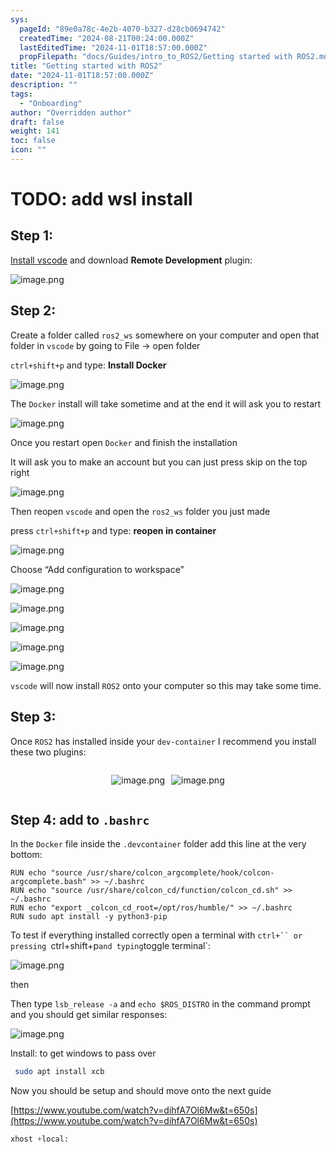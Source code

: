 ```yaml
---
sys:
  pageId: "89e0a78c-4e2b-4070-b327-d28cb0694742"
  createdTime: "2024-08-21T00:24:00.000Z"
  lastEditedTime: "2024-11-01T18:57:00.000Z"
  propFilepath: "docs/Guides/intro_to_ROS2/Getting started with ROS2.md"
title: "Getting started with ROS2"
date: "2024-11-01T18:57:00.000Z"
description: ""
tags:
  - "Onboarding"
author: "Overridden author"
draft: false
weight: 141
toc: false
icon: ""
---
```


# TODO: add wsl install

## Step 1:

[Install vscode](https://code.visualstudio.com/download) and download **Remote Development** plugin:

![image.png](https://prod-files-secure.s3.us-west-2.amazonaws.com/d518164a-d88e-44d1-a4ee-3adb3bd8bce0/efb52993-1881-4a40-b95e-6f020334f022/image.png?X-Amz-Algorithm=AWS4-HMAC-SHA256&X-Amz-Content-Sha256=UNSIGNED-PAYLOAD&X-Amz-Credential=ASIAZI2LB466QMIHRWJO%2F20250226%2Fus-west-2%2Fs3%2Faws4_request&X-Amz-Date=20250226T003648Z&X-Amz-Expires=3600&X-Amz-Security-Token=IQoJb3JpZ2luX2VjEBkaCXVzLXdlc3QtMiJHMEUCIQCa9BcHWc%2BZYwQYIHUdDPGFQjsMCoGauUPPMRz4a%2FrVZwIgK6UeAD5NGVTjKoFo1WZB%2BUNm%2B0pGgLEUJs4zou%2BZJFEq%2FwMIURAAGgw2Mzc0MjMxODM4MDUiDBWGlRTDUYAFOjytayrcA%2BAlvbi26TBMjr4qdVR4GtAl5whXwBMAG6h2MzJpT%2BHPb8vpSvWQGP84YYxmtf6pkdHQSMIRsSMKxrUgjbOmnXZJ%2B3mtJyVAfcHGrk13BycPiUBsEO0REjvLgb%2FGklZLMEnpg1Pwzi2VZhOD%2B6GSqBIYJXgdSWBHH1lt1l0G5JhM7xqvyFAN4sxm1x6QJAvivuYpj9mGlHNlHxx30byUzq1ggaVIm%2Bg6%2FvC%2BC1bsjWZFoA2QF4dvvOtj3rL31vnsnj423weBSk%2BUe5U98XpsxIM3e6UUM%2F3ZtlIByN%2FteAA6GmtniLElkpiRRhIHaxEPSZbnLFZLitYsOLz1kELDHq6%2FDh0XyrCclvCU82Ksbu9ghFbGprlav90QjMJ89yJ8gaQWmUUqs03BQ0T3rjqdWkYuiLIwSoJGDo8uOlGKdiQr2owGkgEA5AERiA0dx2aXKNLH5tuHFRjjwNBGzWu082nlAGReNEWTXFoJ%2Bgh147EWgbxhoo%2B47QXu3xI4vEhJx1RmgQ%2F6ieXQqA2VF22i9Wke8BwpQngXOSPTsR%2FDiVmxGs98LzoEXUJQYj4%2BbrDxKuga3Ko%2FGNhpxuqPPCkIodoWyn%2F4AOjzTYxH3%2BGEUyYj0glFSMzadLF9FQLXMPq8%2Bb0GOqUBKFjHRlfE0ynlu0Rs1oZ%2F7ZhdRe2Gu98Iy3P4%2FJ3MD01Xcm0mHb4nlwSpkUMIEoHkI4Q0Ni%2FS1yazqhw5dswer0kTIkuDD%2Foz4Q2mkTd8GAAVXTcHy9m66SDPr0ACPPJzVP7QFeBmfWaiQ%2BWC0iE9fC%2BXwars1XlBRL47TH%2FewzlFp5EG%2BzLTLfvUI8rs1aVzdNIOwet4jMz%2FR7yC2M0CEScmC0AK&X-Amz-Signature=750da3cd10912da012e9e17fe5ec57c24d41d5fad3fa38b09fd1aef1468229ea&X-Amz-SignedHeaders=host&x-id=GetObject)

## Step 2:

Create a folder called `ros2_ws` somewhere on your computer and open that folder in `vscode` by going to File → open folder 

`ctrl+shift+p` and type: **Install Docker**

![image.png](https://prod-files-secure.s3.us-west-2.amazonaws.com/d518164a-d88e-44d1-a4ee-3adb3bd8bce0/2269dc0e-1cd5-47ff-bceb-c04ad9b2eab0/image.png?X-Amz-Algorithm=AWS4-HMAC-SHA256&X-Amz-Content-Sha256=UNSIGNED-PAYLOAD&X-Amz-Credential=ASIAZI2LB466QMIHRWJO%2F20250226%2Fus-west-2%2Fs3%2Faws4_request&X-Amz-Date=20250226T003648Z&X-Amz-Expires=3600&X-Amz-Security-Token=IQoJb3JpZ2luX2VjEBkaCXVzLXdlc3QtMiJHMEUCIQCa9BcHWc%2BZYwQYIHUdDPGFQjsMCoGauUPPMRz4a%2FrVZwIgK6UeAD5NGVTjKoFo1WZB%2BUNm%2B0pGgLEUJs4zou%2BZJFEq%2FwMIURAAGgw2Mzc0MjMxODM4MDUiDBWGlRTDUYAFOjytayrcA%2BAlvbi26TBMjr4qdVR4GtAl5whXwBMAG6h2MzJpT%2BHPb8vpSvWQGP84YYxmtf6pkdHQSMIRsSMKxrUgjbOmnXZJ%2B3mtJyVAfcHGrk13BycPiUBsEO0REjvLgb%2FGklZLMEnpg1Pwzi2VZhOD%2B6GSqBIYJXgdSWBHH1lt1l0G5JhM7xqvyFAN4sxm1x6QJAvivuYpj9mGlHNlHxx30byUzq1ggaVIm%2Bg6%2FvC%2BC1bsjWZFoA2QF4dvvOtj3rL31vnsnj423weBSk%2BUe5U98XpsxIM3e6UUM%2F3ZtlIByN%2FteAA6GmtniLElkpiRRhIHaxEPSZbnLFZLitYsOLz1kELDHq6%2FDh0XyrCclvCU82Ksbu9ghFbGprlav90QjMJ89yJ8gaQWmUUqs03BQ0T3rjqdWkYuiLIwSoJGDo8uOlGKdiQr2owGkgEA5AERiA0dx2aXKNLH5tuHFRjjwNBGzWu082nlAGReNEWTXFoJ%2Bgh147EWgbxhoo%2B47QXu3xI4vEhJx1RmgQ%2F6ieXQqA2VF22i9Wke8BwpQngXOSPTsR%2FDiVmxGs98LzoEXUJQYj4%2BbrDxKuga3Ko%2FGNhpxuqPPCkIodoWyn%2F4AOjzTYxH3%2BGEUyYj0glFSMzadLF9FQLXMPq8%2Bb0GOqUBKFjHRlfE0ynlu0Rs1oZ%2F7ZhdRe2Gu98Iy3P4%2FJ3MD01Xcm0mHb4nlwSpkUMIEoHkI4Q0Ni%2FS1yazqhw5dswer0kTIkuDD%2Foz4Q2mkTd8GAAVXTcHy9m66SDPr0ACPPJzVP7QFeBmfWaiQ%2BWC0iE9fC%2BXwars1XlBRL47TH%2FewzlFp5EG%2BzLTLfvUI8rs1aVzdNIOwet4jMz%2FR7yC2M0CEScmC0AK&X-Amz-Signature=ba6b254528489f16a790ed1956119fa46f8d4efee36061169d0bbe0b8e8042f8&X-Amz-SignedHeaders=host&x-id=GetObject)

The `Docker` install will take sometime and at the end it will ask you to restart

![image.png](https://prod-files-secure.s3.us-west-2.amazonaws.com/d518164a-d88e-44d1-a4ee-3adb3bd8bce0/ed233f78-be33-4b1f-b89c-9c346c0e961e/image.png?X-Amz-Algorithm=AWS4-HMAC-SHA256&X-Amz-Content-Sha256=UNSIGNED-PAYLOAD&X-Amz-Credential=ASIAZI2LB466QMIHRWJO%2F20250226%2Fus-west-2%2Fs3%2Faws4_request&X-Amz-Date=20250226T003648Z&X-Amz-Expires=3600&X-Amz-Security-Token=IQoJb3JpZ2luX2VjEBkaCXVzLXdlc3QtMiJHMEUCIQCa9BcHWc%2BZYwQYIHUdDPGFQjsMCoGauUPPMRz4a%2FrVZwIgK6UeAD5NGVTjKoFo1WZB%2BUNm%2B0pGgLEUJs4zou%2BZJFEq%2FwMIURAAGgw2Mzc0MjMxODM4MDUiDBWGlRTDUYAFOjytayrcA%2BAlvbi26TBMjr4qdVR4GtAl5whXwBMAG6h2MzJpT%2BHPb8vpSvWQGP84YYxmtf6pkdHQSMIRsSMKxrUgjbOmnXZJ%2B3mtJyVAfcHGrk13BycPiUBsEO0REjvLgb%2FGklZLMEnpg1Pwzi2VZhOD%2B6GSqBIYJXgdSWBHH1lt1l0G5JhM7xqvyFAN4sxm1x6QJAvivuYpj9mGlHNlHxx30byUzq1ggaVIm%2Bg6%2FvC%2BC1bsjWZFoA2QF4dvvOtj3rL31vnsnj423weBSk%2BUe5U98XpsxIM3e6UUM%2F3ZtlIByN%2FteAA6GmtniLElkpiRRhIHaxEPSZbnLFZLitYsOLz1kELDHq6%2FDh0XyrCclvCU82Ksbu9ghFbGprlav90QjMJ89yJ8gaQWmUUqs03BQ0T3rjqdWkYuiLIwSoJGDo8uOlGKdiQr2owGkgEA5AERiA0dx2aXKNLH5tuHFRjjwNBGzWu082nlAGReNEWTXFoJ%2Bgh147EWgbxhoo%2B47QXu3xI4vEhJx1RmgQ%2F6ieXQqA2VF22i9Wke8BwpQngXOSPTsR%2FDiVmxGs98LzoEXUJQYj4%2BbrDxKuga3Ko%2FGNhpxuqPPCkIodoWyn%2F4AOjzTYxH3%2BGEUyYj0glFSMzadLF9FQLXMPq8%2Bb0GOqUBKFjHRlfE0ynlu0Rs1oZ%2F7ZhdRe2Gu98Iy3P4%2FJ3MD01Xcm0mHb4nlwSpkUMIEoHkI4Q0Ni%2FS1yazqhw5dswer0kTIkuDD%2Foz4Q2mkTd8GAAVXTcHy9m66SDPr0ACPPJzVP7QFeBmfWaiQ%2BWC0iE9fC%2BXwars1XlBRL47TH%2FewzlFp5EG%2BzLTLfvUI8rs1aVzdNIOwet4jMz%2FR7yC2M0CEScmC0AK&X-Amz-Signature=f4cfcc9ab972f8b6257d528e8387fb13ee1038d3599e9a114b094ba4aacff4fc&X-Amz-SignedHeaders=host&x-id=GetObject)

Once you restart open `Docker` and finish the installation

It will ask you to make an account but you can just press skip on the top right

![image.png](https://prod-files-secure.s3.us-west-2.amazonaws.com/d518164a-d88e-44d1-a4ee-3adb3bd8bce0/21010ad9-1659-4fd9-9f59-9932a09b2a3d/image.png?X-Amz-Algorithm=AWS4-HMAC-SHA256&X-Amz-Content-Sha256=UNSIGNED-PAYLOAD&X-Amz-Credential=ASIAZI2LB466QMIHRWJO%2F20250226%2Fus-west-2%2Fs3%2Faws4_request&X-Amz-Date=20250226T003648Z&X-Amz-Expires=3600&X-Amz-Security-Token=IQoJb3JpZ2luX2VjEBkaCXVzLXdlc3QtMiJHMEUCIQCa9BcHWc%2BZYwQYIHUdDPGFQjsMCoGauUPPMRz4a%2FrVZwIgK6UeAD5NGVTjKoFo1WZB%2BUNm%2B0pGgLEUJs4zou%2BZJFEq%2FwMIURAAGgw2Mzc0MjMxODM4MDUiDBWGlRTDUYAFOjytayrcA%2BAlvbi26TBMjr4qdVR4GtAl5whXwBMAG6h2MzJpT%2BHPb8vpSvWQGP84YYxmtf6pkdHQSMIRsSMKxrUgjbOmnXZJ%2B3mtJyVAfcHGrk13BycPiUBsEO0REjvLgb%2FGklZLMEnpg1Pwzi2VZhOD%2B6GSqBIYJXgdSWBHH1lt1l0G5JhM7xqvyFAN4sxm1x6QJAvivuYpj9mGlHNlHxx30byUzq1ggaVIm%2Bg6%2FvC%2BC1bsjWZFoA2QF4dvvOtj3rL31vnsnj423weBSk%2BUe5U98XpsxIM3e6UUM%2F3ZtlIByN%2FteAA6GmtniLElkpiRRhIHaxEPSZbnLFZLitYsOLz1kELDHq6%2FDh0XyrCclvCU82Ksbu9ghFbGprlav90QjMJ89yJ8gaQWmUUqs03BQ0T3rjqdWkYuiLIwSoJGDo8uOlGKdiQr2owGkgEA5AERiA0dx2aXKNLH5tuHFRjjwNBGzWu082nlAGReNEWTXFoJ%2Bgh147EWgbxhoo%2B47QXu3xI4vEhJx1RmgQ%2F6ieXQqA2VF22i9Wke8BwpQngXOSPTsR%2FDiVmxGs98LzoEXUJQYj4%2BbrDxKuga3Ko%2FGNhpxuqPPCkIodoWyn%2F4AOjzTYxH3%2BGEUyYj0glFSMzadLF9FQLXMPq8%2Bb0GOqUBKFjHRlfE0ynlu0Rs1oZ%2F7ZhdRe2Gu98Iy3P4%2FJ3MD01Xcm0mHb4nlwSpkUMIEoHkI4Q0Ni%2FS1yazqhw5dswer0kTIkuDD%2Foz4Q2mkTd8GAAVXTcHy9m66SDPr0ACPPJzVP7QFeBmfWaiQ%2BWC0iE9fC%2BXwars1XlBRL47TH%2FewzlFp5EG%2BzLTLfvUI8rs1aVzdNIOwet4jMz%2FR7yC2M0CEScmC0AK&X-Amz-Signature=27953a733c37995e95277a31e16e03cd9ccbcfc28130fa4cb0dd4e1dee3e3a2c&X-Amz-SignedHeaders=host&x-id=GetObject)

Then reopen `vscode` and open the `ros2_ws` folder you just made

press `ctrl+shift+p` and type: **reopen in container**

![image.png](https://prod-files-secure.s3.us-west-2.amazonaws.com/d518164a-d88e-44d1-a4ee-3adb3bd8bce0/4e93b8c2-41ad-488c-8095-c74205196118/image.png?X-Amz-Algorithm=AWS4-HMAC-SHA256&X-Amz-Content-Sha256=UNSIGNED-PAYLOAD&X-Amz-Credential=ASIAZI2LB466QMIHRWJO%2F20250226%2Fus-west-2%2Fs3%2Faws4_request&X-Amz-Date=20250226T003648Z&X-Amz-Expires=3600&X-Amz-Security-Token=IQoJb3JpZ2luX2VjEBkaCXVzLXdlc3QtMiJHMEUCIQCa9BcHWc%2BZYwQYIHUdDPGFQjsMCoGauUPPMRz4a%2FrVZwIgK6UeAD5NGVTjKoFo1WZB%2BUNm%2B0pGgLEUJs4zou%2BZJFEq%2FwMIURAAGgw2Mzc0MjMxODM4MDUiDBWGlRTDUYAFOjytayrcA%2BAlvbi26TBMjr4qdVR4GtAl5whXwBMAG6h2MzJpT%2BHPb8vpSvWQGP84YYxmtf6pkdHQSMIRsSMKxrUgjbOmnXZJ%2B3mtJyVAfcHGrk13BycPiUBsEO0REjvLgb%2FGklZLMEnpg1Pwzi2VZhOD%2B6GSqBIYJXgdSWBHH1lt1l0G5JhM7xqvyFAN4sxm1x6QJAvivuYpj9mGlHNlHxx30byUzq1ggaVIm%2Bg6%2FvC%2BC1bsjWZFoA2QF4dvvOtj3rL31vnsnj423weBSk%2BUe5U98XpsxIM3e6UUM%2F3ZtlIByN%2FteAA6GmtniLElkpiRRhIHaxEPSZbnLFZLitYsOLz1kELDHq6%2FDh0XyrCclvCU82Ksbu9ghFbGprlav90QjMJ89yJ8gaQWmUUqs03BQ0T3rjqdWkYuiLIwSoJGDo8uOlGKdiQr2owGkgEA5AERiA0dx2aXKNLH5tuHFRjjwNBGzWu082nlAGReNEWTXFoJ%2Bgh147EWgbxhoo%2B47QXu3xI4vEhJx1RmgQ%2F6ieXQqA2VF22i9Wke8BwpQngXOSPTsR%2FDiVmxGs98LzoEXUJQYj4%2BbrDxKuga3Ko%2FGNhpxuqPPCkIodoWyn%2F4AOjzTYxH3%2BGEUyYj0glFSMzadLF9FQLXMPq8%2Bb0GOqUBKFjHRlfE0ynlu0Rs1oZ%2F7ZhdRe2Gu98Iy3P4%2FJ3MD01Xcm0mHb4nlwSpkUMIEoHkI4Q0Ni%2FS1yazqhw5dswer0kTIkuDD%2Foz4Q2mkTd8GAAVXTcHy9m66SDPr0ACPPJzVP7QFeBmfWaiQ%2BWC0iE9fC%2BXwars1XlBRL47TH%2FewzlFp5EG%2BzLTLfvUI8rs1aVzdNIOwet4jMz%2FR7yC2M0CEScmC0AK&X-Amz-Signature=017af11e4d22cfa8b1737232d3f18cd1f36fb6f156977cd2d8e950757036ea4e&X-Amz-SignedHeaders=host&x-id=GetObject)

Choose “Add configuration to workspace”

![image.png](https://prod-files-secure.s3.us-west-2.amazonaws.com/d518164a-d88e-44d1-a4ee-3adb3bd8bce0/9560b282-5060-4989-ba37-97e7b2c22476/image.png?X-Amz-Algorithm=AWS4-HMAC-SHA256&X-Amz-Content-Sha256=UNSIGNED-PAYLOAD&X-Amz-Credential=ASIAZI2LB466QMIHRWJO%2F20250226%2Fus-west-2%2Fs3%2Faws4_request&X-Amz-Date=20250226T003648Z&X-Amz-Expires=3600&X-Amz-Security-Token=IQoJb3JpZ2luX2VjEBkaCXVzLXdlc3QtMiJHMEUCIQCa9BcHWc%2BZYwQYIHUdDPGFQjsMCoGauUPPMRz4a%2FrVZwIgK6UeAD5NGVTjKoFo1WZB%2BUNm%2B0pGgLEUJs4zou%2BZJFEq%2FwMIURAAGgw2Mzc0MjMxODM4MDUiDBWGlRTDUYAFOjytayrcA%2BAlvbi26TBMjr4qdVR4GtAl5whXwBMAG6h2MzJpT%2BHPb8vpSvWQGP84YYxmtf6pkdHQSMIRsSMKxrUgjbOmnXZJ%2B3mtJyVAfcHGrk13BycPiUBsEO0REjvLgb%2FGklZLMEnpg1Pwzi2VZhOD%2B6GSqBIYJXgdSWBHH1lt1l0G5JhM7xqvyFAN4sxm1x6QJAvivuYpj9mGlHNlHxx30byUzq1ggaVIm%2Bg6%2FvC%2BC1bsjWZFoA2QF4dvvOtj3rL31vnsnj423weBSk%2BUe5U98XpsxIM3e6UUM%2F3ZtlIByN%2FteAA6GmtniLElkpiRRhIHaxEPSZbnLFZLitYsOLz1kELDHq6%2FDh0XyrCclvCU82Ksbu9ghFbGprlav90QjMJ89yJ8gaQWmUUqs03BQ0T3rjqdWkYuiLIwSoJGDo8uOlGKdiQr2owGkgEA5AERiA0dx2aXKNLH5tuHFRjjwNBGzWu082nlAGReNEWTXFoJ%2Bgh147EWgbxhoo%2B47QXu3xI4vEhJx1RmgQ%2F6ieXQqA2VF22i9Wke8BwpQngXOSPTsR%2FDiVmxGs98LzoEXUJQYj4%2BbrDxKuga3Ko%2FGNhpxuqPPCkIodoWyn%2F4AOjzTYxH3%2BGEUyYj0glFSMzadLF9FQLXMPq8%2Bb0GOqUBKFjHRlfE0ynlu0Rs1oZ%2F7ZhdRe2Gu98Iy3P4%2FJ3MD01Xcm0mHb4nlwSpkUMIEoHkI4Q0Ni%2FS1yazqhw5dswer0kTIkuDD%2Foz4Q2mkTd8GAAVXTcHy9m66SDPr0ACPPJzVP7QFeBmfWaiQ%2BWC0iE9fC%2BXwars1XlBRL47TH%2FewzlFp5EG%2BzLTLfvUI8rs1aVzdNIOwet4jMz%2FR7yC2M0CEScmC0AK&X-Amz-Signature=85762fc70774d2afc5c99e2934fe71e9ae165bc59dc4cbce7347ca47f83e4531&X-Amz-SignedHeaders=host&x-id=GetObject)

![image.png](https://prod-files-secure.s3.us-west-2.amazonaws.com/d518164a-d88e-44d1-a4ee-3adb3bd8bce0/2ee63f81-886b-48e8-a553-dc6e5eac99e4/image.png?X-Amz-Algorithm=AWS4-HMAC-SHA256&X-Amz-Content-Sha256=UNSIGNED-PAYLOAD&X-Amz-Credential=ASIAZI2LB466QMIHRWJO%2F20250226%2Fus-west-2%2Fs3%2Faws4_request&X-Amz-Date=20250226T003648Z&X-Amz-Expires=3600&X-Amz-Security-Token=IQoJb3JpZ2luX2VjEBkaCXVzLXdlc3QtMiJHMEUCIQCa9BcHWc%2BZYwQYIHUdDPGFQjsMCoGauUPPMRz4a%2FrVZwIgK6UeAD5NGVTjKoFo1WZB%2BUNm%2B0pGgLEUJs4zou%2BZJFEq%2FwMIURAAGgw2Mzc0MjMxODM4MDUiDBWGlRTDUYAFOjytayrcA%2BAlvbi26TBMjr4qdVR4GtAl5whXwBMAG6h2MzJpT%2BHPb8vpSvWQGP84YYxmtf6pkdHQSMIRsSMKxrUgjbOmnXZJ%2B3mtJyVAfcHGrk13BycPiUBsEO0REjvLgb%2FGklZLMEnpg1Pwzi2VZhOD%2B6GSqBIYJXgdSWBHH1lt1l0G5JhM7xqvyFAN4sxm1x6QJAvivuYpj9mGlHNlHxx30byUzq1ggaVIm%2Bg6%2FvC%2BC1bsjWZFoA2QF4dvvOtj3rL31vnsnj423weBSk%2BUe5U98XpsxIM3e6UUM%2F3ZtlIByN%2FteAA6GmtniLElkpiRRhIHaxEPSZbnLFZLitYsOLz1kELDHq6%2FDh0XyrCclvCU82Ksbu9ghFbGprlav90QjMJ89yJ8gaQWmUUqs03BQ0T3rjqdWkYuiLIwSoJGDo8uOlGKdiQr2owGkgEA5AERiA0dx2aXKNLH5tuHFRjjwNBGzWu082nlAGReNEWTXFoJ%2Bgh147EWgbxhoo%2B47QXu3xI4vEhJx1RmgQ%2F6ieXQqA2VF22i9Wke8BwpQngXOSPTsR%2FDiVmxGs98LzoEXUJQYj4%2BbrDxKuga3Ko%2FGNhpxuqPPCkIodoWyn%2F4AOjzTYxH3%2BGEUyYj0glFSMzadLF9FQLXMPq8%2Bb0GOqUBKFjHRlfE0ynlu0Rs1oZ%2F7ZhdRe2Gu98Iy3P4%2FJ3MD01Xcm0mHb4nlwSpkUMIEoHkI4Q0Ni%2FS1yazqhw5dswer0kTIkuDD%2Foz4Q2mkTd8GAAVXTcHy9m66SDPr0ACPPJzVP7QFeBmfWaiQ%2BWC0iE9fC%2BXwars1XlBRL47TH%2FewzlFp5EG%2BzLTLfvUI8rs1aVzdNIOwet4jMz%2FR7yC2M0CEScmC0AK&X-Amz-Signature=c2e9800d9cbd3a056ffa33120d32bb4c0bc951d19841b1006c70de8978c962a5&X-Amz-SignedHeaders=host&x-id=GetObject)

![image.png](https://prod-files-secure.s3.us-west-2.amazonaws.com/d518164a-d88e-44d1-a4ee-3adb3bd8bce0/ae1580b2-b048-407e-aed9-b584224a7a04/image.png?X-Amz-Algorithm=AWS4-HMAC-SHA256&X-Amz-Content-Sha256=UNSIGNED-PAYLOAD&X-Amz-Credential=ASIAZI2LB466QMIHRWJO%2F20250226%2Fus-west-2%2Fs3%2Faws4_request&X-Amz-Date=20250226T003648Z&X-Amz-Expires=3600&X-Amz-Security-Token=IQoJb3JpZ2luX2VjEBkaCXVzLXdlc3QtMiJHMEUCIQCa9BcHWc%2BZYwQYIHUdDPGFQjsMCoGauUPPMRz4a%2FrVZwIgK6UeAD5NGVTjKoFo1WZB%2BUNm%2B0pGgLEUJs4zou%2BZJFEq%2FwMIURAAGgw2Mzc0MjMxODM4MDUiDBWGlRTDUYAFOjytayrcA%2BAlvbi26TBMjr4qdVR4GtAl5whXwBMAG6h2MzJpT%2BHPb8vpSvWQGP84YYxmtf6pkdHQSMIRsSMKxrUgjbOmnXZJ%2B3mtJyVAfcHGrk13BycPiUBsEO0REjvLgb%2FGklZLMEnpg1Pwzi2VZhOD%2B6GSqBIYJXgdSWBHH1lt1l0G5JhM7xqvyFAN4sxm1x6QJAvivuYpj9mGlHNlHxx30byUzq1ggaVIm%2Bg6%2FvC%2BC1bsjWZFoA2QF4dvvOtj3rL31vnsnj423weBSk%2BUe5U98XpsxIM3e6UUM%2F3ZtlIByN%2FteAA6GmtniLElkpiRRhIHaxEPSZbnLFZLitYsOLz1kELDHq6%2FDh0XyrCclvCU82Ksbu9ghFbGprlav90QjMJ89yJ8gaQWmUUqs03BQ0T3rjqdWkYuiLIwSoJGDo8uOlGKdiQr2owGkgEA5AERiA0dx2aXKNLH5tuHFRjjwNBGzWu082nlAGReNEWTXFoJ%2Bgh147EWgbxhoo%2B47QXu3xI4vEhJx1RmgQ%2F6ieXQqA2VF22i9Wke8BwpQngXOSPTsR%2FDiVmxGs98LzoEXUJQYj4%2BbrDxKuga3Ko%2FGNhpxuqPPCkIodoWyn%2F4AOjzTYxH3%2BGEUyYj0glFSMzadLF9FQLXMPq8%2Bb0GOqUBKFjHRlfE0ynlu0Rs1oZ%2F7ZhdRe2Gu98Iy3P4%2FJ3MD01Xcm0mHb4nlwSpkUMIEoHkI4Q0Ni%2FS1yazqhw5dswer0kTIkuDD%2Foz4Q2mkTd8GAAVXTcHy9m66SDPr0ACPPJzVP7QFeBmfWaiQ%2BWC0iE9fC%2BXwars1XlBRL47TH%2FewzlFp5EG%2BzLTLfvUI8rs1aVzdNIOwet4jMz%2FR7yC2M0CEScmC0AK&X-Amz-Signature=c1d6564d199abb93668d8ba05d26c232a4d1b5d916c2df0016a277669b38e597&X-Amz-SignedHeaders=host&x-id=GetObject)

![image.png](https://prod-files-secure.s3.us-west-2.amazonaws.com/d518164a-d88e-44d1-a4ee-3adb3bd8bce0/53255b28-f75e-430f-b9e3-c0ac8577e42b/image.png?X-Amz-Algorithm=AWS4-HMAC-SHA256&X-Amz-Content-Sha256=UNSIGNED-PAYLOAD&X-Amz-Credential=ASIAZI2LB466QMIHRWJO%2F20250226%2Fus-west-2%2Fs3%2Faws4_request&X-Amz-Date=20250226T003648Z&X-Amz-Expires=3600&X-Amz-Security-Token=IQoJb3JpZ2luX2VjEBkaCXVzLXdlc3QtMiJHMEUCIQCa9BcHWc%2BZYwQYIHUdDPGFQjsMCoGauUPPMRz4a%2FrVZwIgK6UeAD5NGVTjKoFo1WZB%2BUNm%2B0pGgLEUJs4zou%2BZJFEq%2FwMIURAAGgw2Mzc0MjMxODM4MDUiDBWGlRTDUYAFOjytayrcA%2BAlvbi26TBMjr4qdVR4GtAl5whXwBMAG6h2MzJpT%2BHPb8vpSvWQGP84YYxmtf6pkdHQSMIRsSMKxrUgjbOmnXZJ%2B3mtJyVAfcHGrk13BycPiUBsEO0REjvLgb%2FGklZLMEnpg1Pwzi2VZhOD%2B6GSqBIYJXgdSWBHH1lt1l0G5JhM7xqvyFAN4sxm1x6QJAvivuYpj9mGlHNlHxx30byUzq1ggaVIm%2Bg6%2FvC%2BC1bsjWZFoA2QF4dvvOtj3rL31vnsnj423weBSk%2BUe5U98XpsxIM3e6UUM%2F3ZtlIByN%2FteAA6GmtniLElkpiRRhIHaxEPSZbnLFZLitYsOLz1kELDHq6%2FDh0XyrCclvCU82Ksbu9ghFbGprlav90QjMJ89yJ8gaQWmUUqs03BQ0T3rjqdWkYuiLIwSoJGDo8uOlGKdiQr2owGkgEA5AERiA0dx2aXKNLH5tuHFRjjwNBGzWu082nlAGReNEWTXFoJ%2Bgh147EWgbxhoo%2B47QXu3xI4vEhJx1RmgQ%2F6ieXQqA2VF22i9Wke8BwpQngXOSPTsR%2FDiVmxGs98LzoEXUJQYj4%2BbrDxKuga3Ko%2FGNhpxuqPPCkIodoWyn%2F4AOjzTYxH3%2BGEUyYj0glFSMzadLF9FQLXMPq8%2Bb0GOqUBKFjHRlfE0ynlu0Rs1oZ%2F7ZhdRe2Gu98Iy3P4%2FJ3MD01Xcm0mHb4nlwSpkUMIEoHkI4Q0Ni%2FS1yazqhw5dswer0kTIkuDD%2Foz4Q2mkTd8GAAVXTcHy9m66SDPr0ACPPJzVP7QFeBmfWaiQ%2BWC0iE9fC%2BXwars1XlBRL47TH%2FewzlFp5EG%2BzLTLfvUI8rs1aVzdNIOwet4jMz%2FR7yC2M0CEScmC0AK&X-Amz-Signature=8cccaabc5dc4c8c7c797eca45fa4dff0bf1064fcf87d8cc8f67fb7343797f11a&X-Amz-SignedHeaders=host&x-id=GetObject)

![image.png](https://prod-files-secure.s3.us-west-2.amazonaws.com/d518164a-d88e-44d1-a4ee-3adb3bd8bce0/7c562767-5af9-4ffb-97d1-327bcdf4ee00/image.png?X-Amz-Algorithm=AWS4-HMAC-SHA256&X-Amz-Content-Sha256=UNSIGNED-PAYLOAD&X-Amz-Credential=ASIAZI2LB466QMIHRWJO%2F20250226%2Fus-west-2%2Fs3%2Faws4_request&X-Amz-Date=20250226T003648Z&X-Amz-Expires=3600&X-Amz-Security-Token=IQoJb3JpZ2luX2VjEBkaCXVzLXdlc3QtMiJHMEUCIQCa9BcHWc%2BZYwQYIHUdDPGFQjsMCoGauUPPMRz4a%2FrVZwIgK6UeAD5NGVTjKoFo1WZB%2BUNm%2B0pGgLEUJs4zou%2BZJFEq%2FwMIURAAGgw2Mzc0MjMxODM4MDUiDBWGlRTDUYAFOjytayrcA%2BAlvbi26TBMjr4qdVR4GtAl5whXwBMAG6h2MzJpT%2BHPb8vpSvWQGP84YYxmtf6pkdHQSMIRsSMKxrUgjbOmnXZJ%2B3mtJyVAfcHGrk13BycPiUBsEO0REjvLgb%2FGklZLMEnpg1Pwzi2VZhOD%2B6GSqBIYJXgdSWBHH1lt1l0G5JhM7xqvyFAN4sxm1x6QJAvivuYpj9mGlHNlHxx30byUzq1ggaVIm%2Bg6%2FvC%2BC1bsjWZFoA2QF4dvvOtj3rL31vnsnj423weBSk%2BUe5U98XpsxIM3e6UUM%2F3ZtlIByN%2FteAA6GmtniLElkpiRRhIHaxEPSZbnLFZLitYsOLz1kELDHq6%2FDh0XyrCclvCU82Ksbu9ghFbGprlav90QjMJ89yJ8gaQWmUUqs03BQ0T3rjqdWkYuiLIwSoJGDo8uOlGKdiQr2owGkgEA5AERiA0dx2aXKNLH5tuHFRjjwNBGzWu082nlAGReNEWTXFoJ%2Bgh147EWgbxhoo%2B47QXu3xI4vEhJx1RmgQ%2F6ieXQqA2VF22i9Wke8BwpQngXOSPTsR%2FDiVmxGs98LzoEXUJQYj4%2BbrDxKuga3Ko%2FGNhpxuqPPCkIodoWyn%2F4AOjzTYxH3%2BGEUyYj0glFSMzadLF9FQLXMPq8%2Bb0GOqUBKFjHRlfE0ynlu0Rs1oZ%2F7ZhdRe2Gu98Iy3P4%2FJ3MD01Xcm0mHb4nlwSpkUMIEoHkI4Q0Ni%2FS1yazqhw5dswer0kTIkuDD%2Foz4Q2mkTd8GAAVXTcHy9m66SDPr0ACPPJzVP7QFeBmfWaiQ%2BWC0iE9fC%2BXwars1XlBRL47TH%2FewzlFp5EG%2BzLTLfvUI8rs1aVzdNIOwet4jMz%2FR7yC2M0CEScmC0AK&X-Amz-Signature=3e8465363e6329db3571e31430038fba05d714e3e4f795a2e641df2e4b3b9a81&X-Amz-SignedHeaders=host&x-id=GetObject)

`vscode` will now install `ROS2` onto your computer so this may take some time.

## Step 3:

Once `ROS2` has installed inside your `dev-container` I recommend you install these two plugins:

<div style="display: flex;flex-direction: row; column-gap:10px; max-width: 630px;justify-content: center;">
<div>

![image.png](https://prod-files-secure.s3.us-west-2.amazonaws.com/d518164a-d88e-44d1-a4ee-3adb3bd8bce0/3fc3d550-5a54-4ba1-ba6b-faa01cdb7369/image.png?X-Amz-Algorithm=AWS4-HMAC-SHA256&X-Amz-Content-Sha256=UNSIGNED-PAYLOAD&X-Amz-Credential=ASIAZI2LB466XJEURURK%2F20250226%2Fus-west-2%2Fs3%2Faws4_request&X-Amz-Date=20250226T003650Z&X-Amz-Expires=3600&X-Amz-Security-Token=IQoJb3JpZ2luX2VjEBkaCXVzLXdlc3QtMiJGMEQCIFsKLV%2Fd%2FtVfJRxzFPL8HjHm13jZp4uNlXr5kwwDoaw3AiBO7L3EVGYSNGJWaY1r7lZONRG1mgbHVLFvY710xPXpxSr%2FAwhREAAaDDYzNzQyMzE4MzgwNSIMHBXj%2B3M49J6GWzKpKtwDs%2BNHiduX91J5WhzdXRLafz4%2FNlk30srhwqmbpd3zfQoRMO45DJQDgzrwKshx0WcmpmfUcVI6W7sqciUMKHABQnRWHmHyfTHj1tpDuShxmEwrtpJyJT8BxEfQK71Kjic1yVBgKP1FzquUG1SpzN%2BskenRDbAgIBPlQq%2FUcILqfxZVIHyjFyk5HeHN%2BfJdIHa%2FaW9o3jTS5Ma%2BwR8yoVGvckz5gR5pahHup%2FhDXaLw9M0yvyTcFngMthYqZsj33fyf1%2BqQdeEclckHRacT6cyj7TH6O%2BEECHWL1GUEEL%2BXhNErSXeWdtpuoiMh73YRkJ%2FhJ089ikjQz8aKRqKIW4IaeW56Yu%2BCVV3VnYa3f5G%2FR6jqKajUtcOHuvlALIxMzh1G1CHoc%2B5vg%2BINMtZA%2FSaJJnIIgXVwuYhmERtS8BL7kheTU4Nu%2Bf1DaTDuVmcztqBPjdVah6JJs4VDGx%2BkRabPj8WmMunUdnfbFdlhbZM2HMCIYZBfgnCaa%2B%2BEML%2B8eKPYSwUYywzZimmkjwR%2Bl%2BfzmmOm9zn7k3ipJzE5AXmbHFr30orBgryyGVwToia7Db68CrMAlwSerh3nm4TTDeQtHFgZUzjE7aELDXoByvWfFhRdxhvOZZG3URuhue0w%2B7z5vQY6pgF9i8IPplck7dxjticQhgAroJGQ3%2FNMQOtD%2FBn60V7ZZ5M6F%2FgEvLwSiiuL19W5%2FJcoBq8VfZaWNo6cMsjti4AFwlB9xifOLOFP3oc0Csg0L3Eve3COUoCnepp9yydPEx3nj%2BBPZlNaULNpF8T%2FW9zk8RONUMKsTzG%2BDEvmBBIOyVgEMsf82ULGHhO9vS0rc5tlKXgitTuv26v6AxdOUeAJa3d6C%2F0b&X-Amz-Signature=4fcfc606228d51be45a649bb235abf318033dfce4527ff993bd88d6b53123d9a&X-Amz-SignedHeaders=host&x-id=GetObject)

</div>
<div>

![image.png](https://prod-files-secure.s3.us-west-2.amazonaws.com/d518164a-d88e-44d1-a4ee-3adb3bd8bce0/d994cc66-13c2-4093-a5a3-f84cf4601a82/image.png?X-Amz-Algorithm=AWS4-HMAC-SHA256&X-Amz-Content-Sha256=UNSIGNED-PAYLOAD&X-Amz-Credential=ASIAZI2LB466WF76C3IF%2F20250226%2Fus-west-2%2Fs3%2Faws4_request&X-Amz-Date=20250226T003651Z&X-Amz-Expires=3600&X-Amz-Security-Token=IQoJb3JpZ2luX2VjEBkaCXVzLXdlc3QtMiJHMEUCIQDJO3h3VVzOv63W8AkZtvkQPN6RpMAEOOShNB56z5TmAQIgQkgt%2Fbc%2B1VAQE8lz9SRhGTQj7kA0eUpO9hxZiZV%2BgUAq%2FwMIURAAGgw2Mzc0MjMxODM4MDUiDKtAahziGXsHJbIWhircA%2F%2FvX0N90qwD4EDVi1PlgRBP6fsjEoRRwzeKNfzpeHoAb7Bxe8eEUtnEj4xy%2Fh1NlA66qrVKFrkFyd1lF225K1fUqpPfg8q3qw4XJYjlRlK4gg02MwEHYliYFcKwSQauInXqttWUN%2Fn%2B6hgOhDCJCisuc%2BsXtqWqpV%2BfZro8TK3YNpIsaNS0F%2F6p7nSzLpBiZiWpsG%2BDtuyXs6xd3z78kcx1xcV%2FfitJQPf%2FkEtEkCj82EmYN82a%2FUEz3LU5i%2FOMItf5WCwEJrCu3PyOMhXFHJHZFtNXB74EObJcWT%2F3zSqP8le7Yfy2i%2BkDf2S6ywSK3JAkv4JVHLG2%2BUmcXBXdLv9BfCgVhqq%2BBiSY8frmEIQN1MKCUNFCuCnnKIQY%2Fin6HgMQ9E4KtRhXeTxmVpuRjiQ0f%2FCeyadyGursdp6hzmz2l4sRO6%2Fkkv99GLSiQlDok7hm%2BSSKhDSHZcYTnNi7eYftW5dgu76sPot8rLGUU0rGJD%2FrWGx7LjnOw2yDVmBuPHjlwpCGmpnyo27Gdp2sHdVjwfAGaU6TG0oJ213tnzWCuf1DzO0%2FYM5UwleIUMuDJojKrbL2Pa%2BBaeTxoKXnJyGvoB0r%2B6sUABHrPHObijpYeVFp391dFRAsRYbdMPC8%2Bb0GOqUB35oMmAhEeoA91axgDoyxXRe1akYW7FgvfvIFmh7rZ1RWTaWpOjkv%2FGblnEu9P4L1i6nea4ye46K%2BzSdQh9WDm%2BF5s0W376qM8DgyoF94CNnwwDgdG848TlFwQpiSL7pFjv5wo3XXvUACuXlZ0xjQcbfrscpLJRSDHnxCH5wWpuEzpYtNKqJAueyBpbS%2FJXnK4Sv%2F1OFzBLieR51BrlAxCOwaWIRs&X-Amz-Signature=24ee6dd347579686db54be917c5c7f2246e7a122209a4e2f3609cef1be0e543e&X-Amz-SignedHeaders=host&x-id=GetObject)

</div>
</div>

## Step 4: add to `.bashrc`

In the `Docker` file inside the `.devcontainer` folder add this line at the very bottom: 

```docker
RUN echo "source /usr/share/colcon_argcomplete/hook/colcon-argcomplete.bash" >> ~/.bashrc
RUN echo "source /usr/share/colcon_cd/function/colcon_cd.sh" >> ~/.bashrc
RUN echo "export _colcon_cd_root=/opt/ros/humble/" >> ~/.bashrc
RUN sudo apt install -y python3-pip 
```

To test if everything installed correctly open a terminal with `ctrl+`` or pressing `ctrl+shift+p` and typing `toggle terminal`:

![image.png](https://prod-files-secure.s3.us-west-2.amazonaws.com/d518164a-d88e-44d1-a4ee-3adb3bd8bce0/6a4943d8-b04e-4c02-9a58-775f3384d1a5/image.png?X-Amz-Algorithm=AWS4-HMAC-SHA256&X-Amz-Content-Sha256=UNSIGNED-PAYLOAD&X-Amz-Credential=ASIAZI2LB466QMIHRWJO%2F20250226%2Fus-west-2%2Fs3%2Faws4_request&X-Amz-Date=20250226T003648Z&X-Amz-Expires=3600&X-Amz-Security-Token=IQoJb3JpZ2luX2VjEBkaCXVzLXdlc3QtMiJHMEUCIQCa9BcHWc%2BZYwQYIHUdDPGFQjsMCoGauUPPMRz4a%2FrVZwIgK6UeAD5NGVTjKoFo1WZB%2BUNm%2B0pGgLEUJs4zou%2BZJFEq%2FwMIURAAGgw2Mzc0MjMxODM4MDUiDBWGlRTDUYAFOjytayrcA%2BAlvbi26TBMjr4qdVR4GtAl5whXwBMAG6h2MzJpT%2BHPb8vpSvWQGP84YYxmtf6pkdHQSMIRsSMKxrUgjbOmnXZJ%2B3mtJyVAfcHGrk13BycPiUBsEO0REjvLgb%2FGklZLMEnpg1Pwzi2VZhOD%2B6GSqBIYJXgdSWBHH1lt1l0G5JhM7xqvyFAN4sxm1x6QJAvivuYpj9mGlHNlHxx30byUzq1ggaVIm%2Bg6%2FvC%2BC1bsjWZFoA2QF4dvvOtj3rL31vnsnj423weBSk%2BUe5U98XpsxIM3e6UUM%2F3ZtlIByN%2FteAA6GmtniLElkpiRRhIHaxEPSZbnLFZLitYsOLz1kELDHq6%2FDh0XyrCclvCU82Ksbu9ghFbGprlav90QjMJ89yJ8gaQWmUUqs03BQ0T3rjqdWkYuiLIwSoJGDo8uOlGKdiQr2owGkgEA5AERiA0dx2aXKNLH5tuHFRjjwNBGzWu082nlAGReNEWTXFoJ%2Bgh147EWgbxhoo%2B47QXu3xI4vEhJx1RmgQ%2F6ieXQqA2VF22i9Wke8BwpQngXOSPTsR%2FDiVmxGs98LzoEXUJQYj4%2BbrDxKuga3Ko%2FGNhpxuqPPCkIodoWyn%2F4AOjzTYxH3%2BGEUyYj0glFSMzadLF9FQLXMPq8%2Bb0GOqUBKFjHRlfE0ynlu0Rs1oZ%2F7ZhdRe2Gu98Iy3P4%2FJ3MD01Xcm0mHb4nlwSpkUMIEoHkI4Q0Ni%2FS1yazqhw5dswer0kTIkuDD%2Foz4Q2mkTd8GAAVXTcHy9m66SDPr0ACPPJzVP7QFeBmfWaiQ%2BWC0iE9fC%2BXwars1XlBRL47TH%2FewzlFp5EG%2BzLTLfvUI8rs1aVzdNIOwet4jMz%2FR7yC2M0CEScmC0AK&X-Amz-Signature=59a7247081efeeadfdff301eafb56560fd861d85c644b8411469a9655ebe4406&X-Amz-SignedHeaders=host&x-id=GetObject)

then 

Then type `lsb_release -a` and `echo $ROS_DISTRO` in the command prompt and you should get similar responses:

![image.png](https://prod-files-secure.s3.us-west-2.amazonaws.com/d518164a-d88e-44d1-a4ee-3adb3bd8bce0/3e635dec-a805-4e85-8b9e-d000e5b71a4e/image.png?X-Amz-Algorithm=AWS4-HMAC-SHA256&X-Amz-Content-Sha256=UNSIGNED-PAYLOAD&X-Amz-Credential=ASIAZI2LB466QMIHRWJO%2F20250226%2Fus-west-2%2Fs3%2Faws4_request&X-Amz-Date=20250226T003648Z&X-Amz-Expires=3600&X-Amz-Security-Token=IQoJb3JpZ2luX2VjEBkaCXVzLXdlc3QtMiJHMEUCIQCa9BcHWc%2BZYwQYIHUdDPGFQjsMCoGauUPPMRz4a%2FrVZwIgK6UeAD5NGVTjKoFo1WZB%2BUNm%2B0pGgLEUJs4zou%2BZJFEq%2FwMIURAAGgw2Mzc0MjMxODM4MDUiDBWGlRTDUYAFOjytayrcA%2BAlvbi26TBMjr4qdVR4GtAl5whXwBMAG6h2MzJpT%2BHPb8vpSvWQGP84YYxmtf6pkdHQSMIRsSMKxrUgjbOmnXZJ%2B3mtJyVAfcHGrk13BycPiUBsEO0REjvLgb%2FGklZLMEnpg1Pwzi2VZhOD%2B6GSqBIYJXgdSWBHH1lt1l0G5JhM7xqvyFAN4sxm1x6QJAvivuYpj9mGlHNlHxx30byUzq1ggaVIm%2Bg6%2FvC%2BC1bsjWZFoA2QF4dvvOtj3rL31vnsnj423weBSk%2BUe5U98XpsxIM3e6UUM%2F3ZtlIByN%2FteAA6GmtniLElkpiRRhIHaxEPSZbnLFZLitYsOLz1kELDHq6%2FDh0XyrCclvCU82Ksbu9ghFbGprlav90QjMJ89yJ8gaQWmUUqs03BQ0T3rjqdWkYuiLIwSoJGDo8uOlGKdiQr2owGkgEA5AERiA0dx2aXKNLH5tuHFRjjwNBGzWu082nlAGReNEWTXFoJ%2Bgh147EWgbxhoo%2B47QXu3xI4vEhJx1RmgQ%2F6ieXQqA2VF22i9Wke8BwpQngXOSPTsR%2FDiVmxGs98LzoEXUJQYj4%2BbrDxKuga3Ko%2FGNhpxuqPPCkIodoWyn%2F4AOjzTYxH3%2BGEUyYj0glFSMzadLF9FQLXMPq8%2Bb0GOqUBKFjHRlfE0ynlu0Rs1oZ%2F7ZhdRe2Gu98Iy3P4%2FJ3MD01Xcm0mHb4nlwSpkUMIEoHkI4Q0Ni%2FS1yazqhw5dswer0kTIkuDD%2Foz4Q2mkTd8GAAVXTcHy9m66SDPr0ACPPJzVP7QFeBmfWaiQ%2BWC0iE9fC%2BXwars1XlBRL47TH%2FewzlFp5EG%2BzLTLfvUI8rs1aVzdNIOwet4jMz%2FR7yC2M0CEScmC0AK&X-Amz-Signature=b8dcbc4473ec9701a2a99c4a9a5bf4a8ff7e3919dd65259ea7886b058f708eb6&X-Amz-SignedHeaders=host&x-id=GetObject)

Install:  to get windows to pass over

```bash
 sudo apt install xcb
```

Now you should be setup and should move onto the next guide 

[https://www.youtube.com/watch?v=dihfA7Ol6Mw&t=650s](https://www.youtube.com/watch?v=dihfA7Ol6Mw&t=650s)

```python
xhost +local:
```
